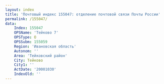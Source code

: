 ```yaml
---
layout: index
title: 'Почтовый индекс 155047: отделение почтовой связи Почты России'
permalink: /155047/
data:
    Index: 155047
    OPSName: 'Тейково 7'
    OPSType: О
    OPSSubm: 155059
    Region: 'Ивановская область'
    Autonom: ''
    Area: 'Тейковский район'
    City: Тейково
    City1: ''
    ActDate: '20001030'
    IndexOld: ''
---
```

